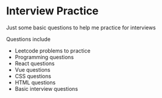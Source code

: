 # Interview Practice

Just some basic questions to help me practice for interviews

Questions include

- Leetcode problems to practice
- Programming questions
- React questions
- Vue questions
- CSS questions
- HTML questions
- Basic interview questions
